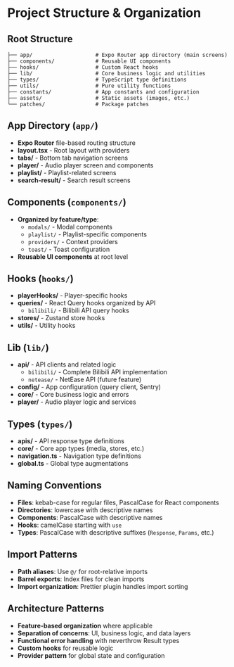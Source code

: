 # Project Structure & Organization

## Root Structure

```
├── app/                    # Expo Router app directory (main screens)
├── components/             # Reusable UI components
├── hooks/                  # Custom React hooks
├── lib/                    # Core business logic and utilities
├── types/                  # TypeScript type definitions
├── utils/                  # Pure utility functions
├── constants/              # App constants and configuration
├── assets/                 # Static assets (images, etc.)
└── patches/                # Package patches
```

## App Directory (`app/`)

- **Expo Router** file-based routing structure
- **layout.tsx** - Root layout with providers
- **tabs/** - Bottom tab navigation screens
- **player/** - Audio player screen and components
- **playlist/** - Playlist-related screens
- **search-result/** - Search result screens

## Components (`components/`)

- **Organized by feature/type**:
  - `modals/` - Modal components
  - `playlist/` - Playlist-specific components
  - `providers/` - Context providers
  - `toast/` - Toast configuration
- **Reusable UI components** at root level

## Hooks (`hooks/`)

- **playerHooks/** - Player-specific hooks
- **queries/** - React Query hooks organized by API
  - `bilibili/` - Bilibili API query hooks
- **stores/** - Zustand store hooks
- **utils/** - Utility hooks

## Lib (`lib/`)

- **api/** - API clients and related logic
  - `bilibili/` - Complete Bilibili API implementation
  - `netease/` - NetEase API (future feature)
- **config/** - App configuration (query client, Sentry)
- **core/** - Core business logic and errors
- **player/** - Audio player logic and services

## Types (`types/`)

- **apis/** - API response type definitions
- **core/** - Core app types (media, stores, etc.)
- **navigation.ts** - Navigation type definitions
- **global.ts** - Global type augmentations

## Naming Conventions

- **Files**: kebab-case for regular files, PascalCase for React components
- **Directories**: lowercase with descriptive names
- **Components**: PascalCase with descriptive names
- **Hooks**: camelCase starting with `use`
- **Types**: PascalCase with descriptive suffixes (`Response`, `Params`, etc.)

## Import Patterns

- **Path aliases**: Use `@/` for root-relative imports
- **Barrel exports**: Index files for clean imports
- **Import organization**: Prettier plugin handles import sorting

## Architecture Patterns

- **Feature-based organization** where applicable
- **Separation of concerns**: UI, business logic, and data layers
- **Functional error handling** with neverthrow Result types
- **Custom hooks** for reusable logic
- **Provider pattern** for global state and configuration
